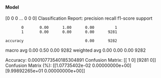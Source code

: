 #### Model
[0 0 0 ... 0 0 0]
Classification Report:
              precision    recall  f1-score   support

           0       0.00      1.00      0.00         1
           1       0.00      0.00      0.00      9281

    accuracy                           0.00      9282
   macro avg       0.00      0.50      0.00      9282
weighted avg       0.00      0.00      0.00      9282

Accuracy: 0.00010773540185304891
Confusion Matrix:
[[   1    0]
 [9281    0]]
Confusion Matrix (%):
[[1.07735402e-02 0.00000000e+00]
 [9.99892265e+01 0.00000000e+00]]
